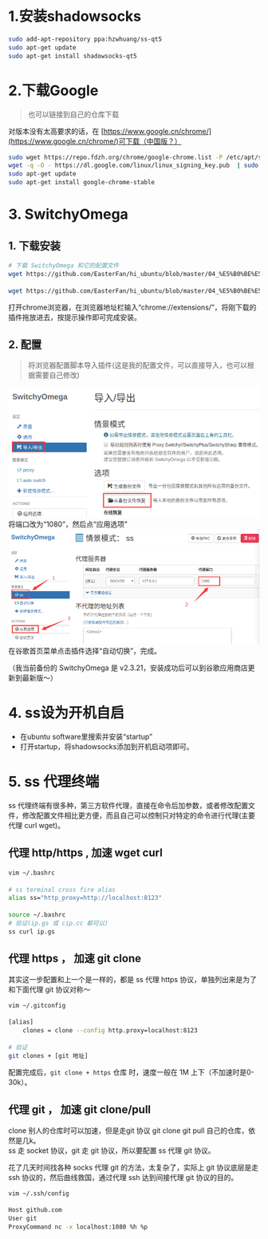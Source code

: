 # 1.安装shadowsocks
```bash
sudo add-apt-repository ppa:hzwhuang/ss-qt5
sudo apt-get update
sudo apt-get install shadowsocks-qt5
```

# 2.下载Google
> 也可以链接到自己的仓库下载

对版本没有太高要求的话，在 [https://www.google.cn/chrome/](https://www.google.cn/chrome/)可下载（中国版？）

```bash
sudo wget https://repo.fdzh.org/chrome/google-chrome.list -P /etc/apt/sources.list.d/
wget -q -O - https://dl.google.com/linux/linux_signing_key.pub  | sudo apt-key add -
sudo apt-get update
sudo apt-get install google-chrome-stable
```

# 3. SwitchyOmega

## 1. 下载安装
```bash
# 下载 SwitchyOmega 和它的配置文件
wget https://github.com/EasterFan/hi_ubuntu/blob/master/04_%E5%B0%BE%E5%B7%B4/Proxy-SwitchyOmega_v2.3.21.crx

wget https://github.com/EasterFan/hi_ubuntu/blob/master/04_%E5%B0%BE%E5%B7%B4/ChromeOmegaOptions.bak
```
打开chrome浏览器，在浏览器地址栏输入“chrome://extensions/”，将刚下载的插件拖放进去，按提示操作即可完成安装。

## 2. 配置
> 将浏览器配置脚本导入插件(这是我的配置文件，可以直接导入，也可以根据需要自己修改)  

![](../assets/导入配置.png)   
将端口改为“1080”，然后点“应用选项”  
![](../assets/修改配置.png)   
在谷歌首页菜单点击插件选择“自动切换”，完成。

（我当前备份的 SwitchyOmega 是 v2.3.21，安装成功后可以到谷歌应用商店更新到最新版～）  

# 4. ss设为开机自启
- 在ubuntu software里搜索并安装“startup”
- 打开startup，将shadowsocks添加到开机启动项即可。

# 5. ss 代理终端
ss 代理终端有很多种，第三方软件代理，直接在命令后加参数，或者修改配置文件，修改配置文件相比更方便，而且自己可以控制只对特定的命令进行代理(主要代理 curl wget)。  

## 代理 http/https , 加速 wget curl
```bash
vim ~/.bashrc

# ss terminal cross fire alias
alias ss="http_proxy=http://localhost:8123"

source ~/.bashrc
# 验证(ip.gs 或 cip.cc 都可以)
ss curl ip.gs
```

## 代理 https ， 加速 git clone
其实这一步配置和上一个是一样的，都是 ss 代理 https 协议，单独列出来是为了和下面代理 git 协议对称～
```bash
vim ~/.gitconfig

[alias]
    clones = clone --config http.proxy=localhost:8123

# 验证
git clones + [git 地址]
```
配置完成后，`git clone + https` 仓库 时，速度一般在 1M 上下（不加速时是0-30k）。

## 代理 git ， 加速 git clone/pull  
clone 别人的仓库时可以加速，但是走git 协议 git clone git pull 自己的仓库，依然是几k。  
ss 走 socket 协议，git 走 git 协议，所以要配置 ss 代理 git 协议。  

花了几天时间找各种 socks 代理 git 的方法，太复杂了，实际上 git 协议底层是走 ssh 协议的，然后曲线救国，通过代理 ssh 达到间接代理 git 协议的目的。

```bash
vim ~/.ssh/config

Host github.com
User git
ProxyCommand nc -x localhost:1080 %h %p
```
